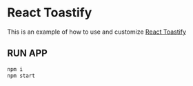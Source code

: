 # React Toastify

This is an example of how to use and customize [React Toastify](https://www.npmjs.com/package/react-toastify)

## RUN APP

```bash
npm i
npm start
```
